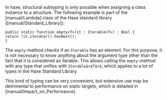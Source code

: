 In haxe, structural subtyping is only possible when assigning a class instance to a structure. The following example is part of the [manual/Lambda] class of the Haxe standard library ([manual/Standard_Library]):

```
public static function empty<T>(it : Iterable<T>) : Bool {
return !it.iterator().hasNext();
}
```
The `empty`-method checks if an `Iterable` has an element. For this purpose, it is not necessary to know anything about the argument type other than the fact that it is considered an iterable. This allows calling the `empty`-method with any type that unifies with `Iterable$<$T$>$`, which applies to a lot of types in the Haxe Standard Library.

This kind of typing can be very convenient, but extensive use may be detrimental to performance on static targets, which is detailed in [manual/Impact_on_Performance].